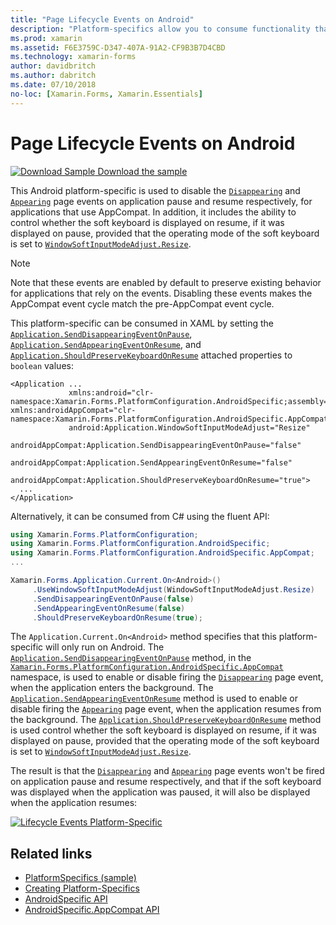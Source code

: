 ```yaml
---
title: "Page Lifecycle Events on Android"
description: "Platform-specifics allow you to consume functionality that's only available on a specific platform, without implementing custom renderers or effects. This article explains how to consume the Android platform-specific that disables the Disappearing and Appearing page events on application pause and resume, respectively."
ms.prod: xamarin
ms.assetid: F6E3759C-D347-407A-91A2-CF9B3B7D4CBD
ms.technology: xamarin-forms
author: davidbritch
ms.author: dabritch
ms.date: 07/10/2018
no-loc: [Xamarin.Forms, Xamarin.Essentials]
---
```


# Page Lifecycle Events on Android

[![Download Sample](~/media/shared/download.png) Download the sample](https://docs.microsoft.com/samples/xamarin/xamarin-forms-samples/userinterface-platformspecifics)

This Android platform-specific is used to disable the [`Disappearing`](xref:Xamarin.Forms.Page.Appearing) and [`Appearing`](xref:Xamarin.Forms.Page.Appearing) page events on application pause and resume respectively, for applications that use AppCompat. In addition, it includes the ability to control whether the soft keyboard is displayed on resume, if it was displayed on pause, provided that the operating mode of the soft keyboard is set to [`WindowSoftInputModeAdjust.Resize`](xref:Xamarin.Forms.PlatformConfiguration.AndroidSpecific.WindowSoftInputModeAdjust.Resize).

> [!NOTE]
> Note that these events are enabled by default to preserve existing behavior for applications that rely on the events. Disabling these events makes the AppCompat event cycle match the pre-AppCompat event cycle.

This platform-specific can be consumed in XAML by setting the [`Application.SendDisappearingEventOnPause`](xref:Xamarin.Forms.PlatformConfiguration.AndroidSpecific.AppCompat.Application.SendDisappearingEventOnPauseProperty), [`Application.SendAppearingEventOnResume`](xref:Xamarin.Forms.PlatformConfiguration.AndroidSpecific.AppCompat.Application.SendAppearingEventOnResumeProperty), and [`Application.ShouldPreserveKeyboardOnResume`](xref:Xamarin.Forms.PlatformConfiguration.AndroidSpecific.AppCompat.Application.ShouldPreserveKeyboardOnResumeProperty) attached properties to `boolean` values:

```xaml
<Application ...
             xmlns:android="clr-namespace:Xamarin.Forms.PlatformConfiguration.AndroidSpecific;assembly=Xamarin.Forms.Core"             xmlns:androidAppCompat="clr-namespace:Xamarin.Forms.PlatformConfiguration.AndroidSpecific.AppCompat;assembly=Xamarin.Forms.Core"
             android:Application.WindowSoftInputModeAdjust="Resize"
             androidAppCompat:Application.SendDisappearingEventOnPause="false"
             androidAppCompat:Application.SendAppearingEventOnResume="false"
             androidAppCompat:Application.ShouldPreserveKeyboardOnResume="true">
  ...
</Application>
```

Alternatively, it can be consumed from C# using the fluent API:

```csharp
using Xamarin.Forms.PlatformConfiguration;
using Xamarin.Forms.PlatformConfiguration.AndroidSpecific;
using Xamarin.Forms.PlatformConfiguration.AndroidSpecific.AppCompat;
...

Xamarin.Forms.Application.Current.On<Android>()
     .UseWindowSoftInputModeAdjust(WindowSoftInputModeAdjust.Resize)
     .SendDisappearingEventOnPause(false)
     .SendAppearingEventOnResume(false)
     .ShouldPreserveKeyboardOnResume(true);
```

The `Application.Current.On<Android>` method specifies that this platform-specific will only run on Android. The [`Application.SendDisappearingEventOnPause`](xref:Xamarin.Forms.PlatformConfiguration.AndroidSpecific.AppCompat.Application.SendDisappearingEventOnPause(Xamarin.Forms.IPlatformElementConfiguration{Xamarin.Forms.PlatformConfiguration.Android,Xamarin.Forms.Application},System.Boolean)) method, in the [`Xamarin.Forms.PlatformConfiguration.AndroidSpecific.AppCompat`](xref:Xamarin.Forms.PlatformConfiguration.AndroidSpecific.AppCompat) namespace, is used to enable or disable firing the [`Disappearing`](xref:Xamarin.Forms.Page.Appearing) page event, when the application enters the background. The [`Application.SendAppearingEventOnResume`](xref:Xamarin.Forms.PlatformConfiguration.AndroidSpecific.AppCompat.Application.SendAppearingEventOnResume(Xamarin.Forms.IPlatformElementConfiguration{Xamarin.Forms.PlatformConfiguration.Android,Xamarin.Forms.Application},System.Boolean)) method is used to enable or disable firing the [`Appearing`](xref:Xamarin.Forms.Page.Appearing) page event, when the application resumes from the background. The [`Application.ShouldPreserveKeyboardOnResume`](xref:Xamarin.Forms.PlatformConfiguration.AndroidSpecific.AppCompat.Application.ShouldPreserveKeyboardOnResume(Xamarin.Forms.IPlatformElementConfiguration{Xamarin.Forms.PlatformConfiguration.Android,Xamarin.Forms.Application},System.Boolean)) method is used control whether the soft keyboard is displayed on resume, if it was displayed on pause, provided that the operating mode of the soft keyboard is set to [`WindowSoftInputModeAdjust.Resize`](xref:Xamarin.Forms.PlatformConfiguration.AndroidSpecific.WindowSoftInputModeAdjust.Resize).

The result is that the [`Disappearing`](xref:Xamarin.Forms.Page.Appearing) and [`Appearing`](xref:Xamarin.Forms.Page.Appearing) page events won't be fired on application pause and resume respectively, and that if the soft keyboard was displayed when the application was paused, it will also be displayed when the application resumes:

[![Lifecycle Events Platform-Specific](page-lifecycle-events-images/keyboard-on-resume.png)](page-lifecycle-events-images/keyboard-on-resume-large.png#lightbox "Lifecycle Events Platform-Specific")

## Related links

- [PlatformSpecifics (sample)](https://docs.microsoft.com/samples/xamarin/xamarin-forms-samples/userinterface-platformspecifics)
- [Creating Platform-Specifics](~/xamarin-forms/platform/platform-specifics/index.md#creating-platform-specifics)
- [AndroidSpecific API](xref:Xamarin.Forms.PlatformConfiguration.AndroidSpecific)
- [AndroidSpecific.AppCompat API](xref:Xamarin.Forms.PlatformConfiguration.AndroidSpecific.AppCompat)
